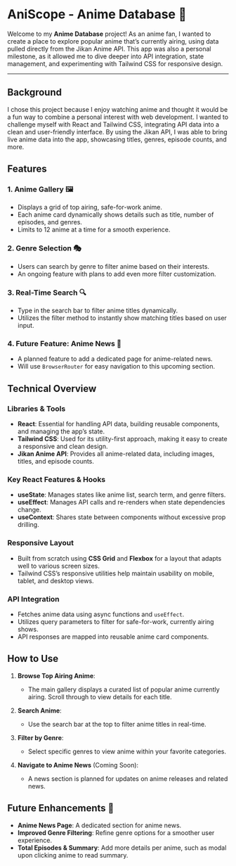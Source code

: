 # AniScope - Anime Database 🎌

Welcome to my **Anime Database** project! As an anime fan, I wanted to create a place to explore popular anime that’s currently airing, using data pulled directly from the Jikan Anime API. This app was also a personal milestone, as it allowed me to dive deeper into API integration, state management, and experimenting with Tailwind CSS for responsive design.

---

## Background

I chose this project because I enjoy watching anime and thought it would be a fun way to combine a personal interest with web development. I wanted to challenge myself with React and Tailwind CSS, integrating API data into a clean and user-friendly interface. By using the Jikan API, I was able to bring live anime data into the app, showcasing titles, genres, episode counts, and more.

## Features

### 1. Anime Gallery 🖼️
   - Displays a grid of top airing, safe-for-work anime.
   - Each anime card dynamically shows details such as title, number of episodes, and genres.
   - Limits to 12 anime at a time for a smooth experience.

### 2. Genre Selection 🎭
   - Users can search by genre to filter anime based on their interests.
   - An ongoing feature with plans to add even more filter customization.

### 3. Real-Time Search 🔍
   - Type in the search bar to filter anime titles dynamically.
   - Utilizes the filter method to instantly show matching titles based on user input.

### 4. Future Feature: Anime News 📰
   - A planned feature to add a dedicated page for anime-related news.
   - Will use `BrowserRouter` for easy navigation to this upcoming section.

## Technical Overview

### Libraries & Tools
   - **React**: Essential for handling API data, building reusable components, and managing the app’s state.
   - **Tailwind CSS**: Used for its utility-first approach, making it easy to create a responsive and clean design.
   - **Jikan Anime API**: Provides all anime-related data, including images, titles, and episode counts.

### Key React Features & Hooks
   - **useState**: Manages states like anime list, search term, and genre filters.
   - **useEffect**: Manages API calls and re-renders when state dependencies change.
   - **useContext**: Shares state between components without excessive prop drilling.

### Responsive Layout
   - Built from scratch using **CSS Grid** and **Flexbox** for a layout that adapts well to various screen sizes.
   - Tailwind CSS’s responsive utilities help maintain usability on mobile, tablet, and desktop views.

### API Integration
   - Fetches anime data using async functions and `useEffect`.
   - Utilizes query parameters to filter for safe-for-work, currently airing shows.
   - API responses are mapped into reusable anime card components.

## How to Use

1. **Browse Top Airing Anime**:
   - The main gallery displays a curated list of popular anime currently airing. Scroll through to view details for each title.

2. **Search Anime**:
   - Use the search bar at the top to filter anime titles in real-time.

3. **Filter by Genre**:
   - Select specific genres to view anime within your favorite categories.

4. **Navigate to Anime News** (Coming Soon):
   - A news section is planned for updates on anime releases and related news.

## Future Enhancements 🚀
   - **Anime News Page**: A dedicated section for anime news.
   - **Improved Genre Filtering**: Refine genre options for a smoother user experience.
   - **Total Episodes & Summary**: Add more details per anime, such as modal upon clicking anime to read summary.

